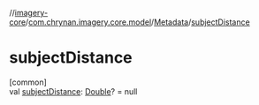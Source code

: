 //[imagery-core](../../../index.md)/[com.chrynan.imagery.core.model](../index.md)/[Metadata](index.md)/[subjectDistance](subject-distance.md)

# subjectDistance

[common]\
val [subjectDistance](subject-distance.md): [Double](https://kotlinlang.org/api/latest/jvm/stdlib/kotlin/-double/index.html)? = null
